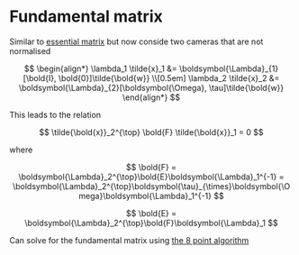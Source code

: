# Fundamental matrix

Similar to [essential matrix](202212010918.md) but now conside two cameras that
are not normalised

$$
\begin{align*}
\lambda_1 \tilde{x}_1 &= \boldsymbol{\Lambda}_{1}[\bold{I}, \bold{0}]\tilde{\bold{w}} \\[0.5em]
\lambda_2 \tilde{x}_2 &= \boldsymbol{\Lambda}_{2}[\boldsymbol{\Omega}, \tau]\tilde{\bold{w}}
\end{align*}
$$

This leads to the relation

$$
\tilde{\bold{x}}_2^{\top} \bold{F} \tilde{\bold{x}}_1 = 0
$$

where

$$
\bold{F} = \boldsymbol{\Lambda}_2^{\top}\bold{E}\boldsymbol{\Lambda}_1^{-1} =
\boldsymbol{\Lambda}_2^{\top}\boldsymbol{\tau}_{\times}\boldsymbol{\Omega}\boldsymbol{\Lambda}_1^{-1}
$$

$$
\bold{E} = \boldsymbol{\Lambda}_2^{\top}\bold{F}\boldsymbol{\Lambda}_1
$$

Can solve for the fundamental matrix using [the 8 point algorithm](202212010953.md)

